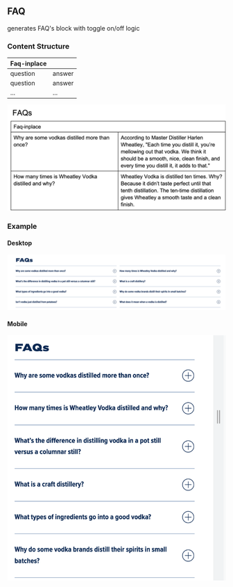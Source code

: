 ## FAQ

generates FAQ's block with toggle on/off logic

### Content Structure

| Faq-inplace |        |
|-------------|--------|
| question    | answer |
| question    | answer |
| ...         | ...    |


![expample.png](../assets/faq-author.png)

### Example

#### Desktop
![expample.png](../assets/faq-desktop.png)

#### Mobile
![expample.png](../assets/faq-mobile.png)
